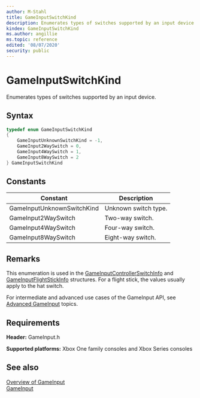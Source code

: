 ```yaml
---
author: M-Stahl
title: GameInputSwitchKind
description: Enumerates types of switches supported by an input device.
kindex: GameInputSwitchKind
ms.author: angillie
ms.topic: reference
edited: '08/07/2020'
security: public
---
```


# GameInputSwitchKind  

Enumerates types of switches supported by an input device.  

<a id="syntaxSection"></a>

## Syntax  
  
```cpp
typedef enum GameInputSwitchKind  
{  
    GameInputUnknownSwitchKind = -1,  
    GameInput2WaySwitch = 0,  
    GameInput4WaySwitch = 1,  
    GameInput8WaySwitch = 2  
} GameInputSwitchKind  
```  
  
<a id="constantsSection"></a>

## Constants  
  
| Constant | Description |
| --- | --- |
| GameInputUnknownSwitchKind | Unknown switch type. |  
| GameInput2WaySwitch | Two-way switch. |  
| GameInput4WaySwitch | Four-way switch. |  
| GameInput8WaySwitch | Eight-way switch. |  
  
<a id="remarksSection"></a>

## Remarks  

This enumeration is used in the [GameInputControllerSwitchInfo](../structs/gameinputcontrollerswitchinfo.md) and [GameInputFlightStickInfo](../structs/gameinputflightstickinfo.md) structures. For a flight stick, the values usually apply to the hat switch. 

For intermediate and advanced use cases of the GameInput API, see [Advanced GameInput](../../../../input/advanced/input-advanced-topics.md) topics. 
  
<a id="requirementsSection"></a>

## Requirements  
  
**Header:** GameInput.h
  
**Supported platforms:** Xbox One family consoles and Xbox Series consoles  
  
<a id="seealsoSection"></a>

## See also  

[Overview of GameInput](../../../../input/overviews/input-overview.md)  
[GameInput](../gameinput_members.md)  
  